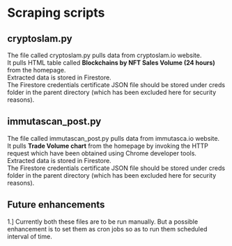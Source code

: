 # Scraping scripts

## cryptoslam.py

The file called cryptoslam.py pulls data from cryptoslam.io website.<br/>
It pulls HTML table called **Blockchains by NFT Sales Volume (24 hours)** from the homepage.<br/>
Extracted data is stored in Firestore.<br/> 
The Firestore credentials certificate JSON file should be stored under creds folder in the parent directory (which has been excluded here for security reasons).


## immutascan_post.py

The file called immutascan_post.py pulls data from immutasca.io website.<br/>
It pulls **Trade Volume chart** from the homepage by invoking the HTTP request which have been obtained using Chrome developer tools.<br/>
Extracted data is stored in Firestore.<br/>
The Firestore credentials certificate JSON file should be stored under creds folder in the parent directory (which has been excluded here for security reasons).

## Future enhancements

1.] Currently both these files are to be run manually. But a possible enhancement is to set them as cron jobs so as to run them scheduled interval of time.
